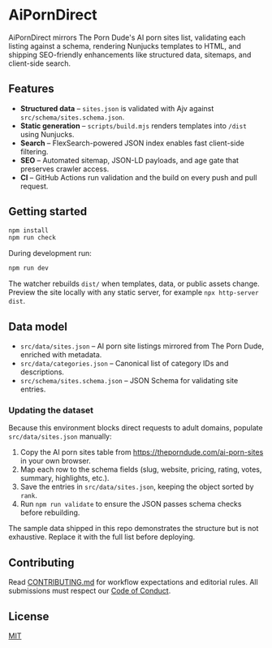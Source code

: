 # AiPornDirect

AiPornDirect mirrors The Porn Dude's AI porn sites list, validating each listing against a schema, rendering Nunjucks templates to HTML, and shipping SEO-friendly enhancements like structured data, sitemaps, and client-side search.

## Features

- **Structured data** – `sites.json` is validated with Ajv against `src/schema/sites.schema.json`.
- **Static generation** – `scripts/build.mjs` renders templates into `/dist` using Nunjucks.
- **Search** – FlexSearch-powered JSON index enables fast client-side filtering.
- **SEO** – Automated sitemap, JSON-LD payloads, and age gate that preserves crawler access.
- **CI** – GitHub Actions run validation and the build on every push and pull request.

## Getting started

```bash
npm install
npm run check
```

During development run:

```bash
npm run dev
```

The watcher rebuilds `dist/` when templates, data, or public assets change. Preview the site locally with any static server, for example `npx http-server dist`.

## Data model

- `src/data/sites.json` – AI porn site listings mirrored from The Porn Dude, enriched with metadata.
- `src/data/categories.json` – Canonical list of category IDs and descriptions.
- `src/schema/sites.schema.json` – JSON Schema for validating site entries.

### Updating the dataset

Because this environment blocks direct requests to adult domains, populate `src/data/sites.json` manually:

1. Copy the AI porn sites table from <https://theporndude.com/ai-porn-sites> in your own browser.
2. Map each row to the schema fields (slug, website, pricing, rating, votes, summary, highlights, etc.).
3. Save the entries in `src/data/sites.json`, keeping the object sorted by `rank`.
4. Run `npm run validate` to ensure the JSON passes schema checks before rebuilding.

The sample data shipped in this repo demonstrates the structure but is not exhaustive. Replace it with the full list before deploying.

## Contributing

Read [CONTRIBUTING.md](CONTRIBUTING.md) for workflow expectations and editorial rules. All submissions must respect our [Code of Conduct](CODE_OF_CONDUCT.md).

## License

[MIT](LICENSE)
